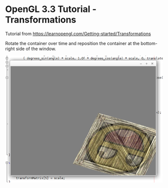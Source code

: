 # OpenGL 3.3 Tutorial - Transformations

Tutorial from https://learnopengl.com/Getting-started/Transformations

Rotate the container over time and reposition the container at the bottom-right side of the window.

![alt text](https://github.com/tapin13/openGL-3-3-examples/blob/master/tutorial51_transformations_dynamic/Screenshot.png)

